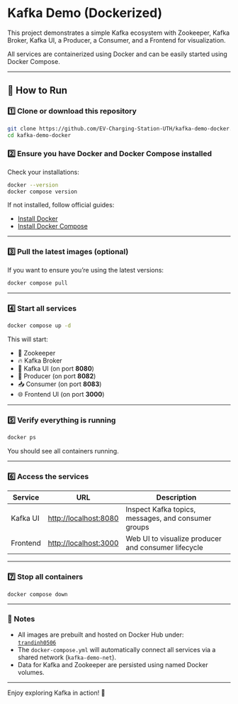 # Kafka Demo (Dockerized)

This project demonstrates a simple Kafka ecosystem with Zookeeper, Kafka Broker, Kafka UI, a Producer, a Consumer, and a Frontend for visualization.

All services are containerized using Docker and can be easily started using Docker Compose.

---

## 🚀 How to Run

### 1️⃣ Clone or download this repository
```bash
git clone https://github.com/EV-Charging-Station-UTH/kafka-demo-docker.git
cd kafka-demo-docker
```

### 2️⃣ Ensure you have Docker and Docker Compose installed
Check your installations:
```bash
docker --version
docker compose version
```

If not installed, follow official guides:
- [Install Docker](https://docs.docker.com/get-docker/)
- [Install Docker Compose](https://docs.docker.com/compose/install/)

---

### 3️⃣ Pull the latest images (optional)
If you want to ensure you’re using the latest versions:
```bash
docker compose pull
```

---

### 4️⃣ Start all services
```bash
docker compose up -d
```

This will start:
- 🐘 Zookeeper
- 🔥 Kafka Broker
- 🧭 Kafka UI (on port **8080**)
- 📨 Producer (on port **8082**)
- 📥 Consumer (on port **8083**)
- 🌐 Frontend UI (on port **3000**)

---

### 5️⃣ Verify everything is running
```bash
docker ps
```
You should see all containers running.

---

### 6️⃣ Access the services
| Service | URL | Description |
|----------|------|-------------|
| Kafka UI | [http://localhost:8080](http://localhost:8080) | Inspect Kafka topics, messages, and consumer groups |
| Frontend | [http://localhost:3000](http://localhost:3000) | Web UI to visualize producer and consumer lifecycle |

---

### 7️⃣ Stop all containers
```bash
docker compose down
```

---

### 🧩 Notes
- All images are prebuilt and hosted on Docker Hub under:  
  [`trandinh0506`](https://hub.docker.com/u/trandinh0506)
- The `docker-compose.yml` will automatically connect all services via a shared network (`kafka-demo-net`).
- Data for Kafka and Zookeeper are persisted using named Docker volumes.

---

Enjoy exploring Kafka in action! 🎉
